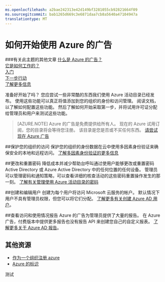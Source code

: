 ```yaml
---
ms.openlocfilehash: a2bae242313e42d149bf3281055cb92821664f09
ms.sourcegitcommit: bab1265d669c3e6871daa7cb8a5640a47104947a
translationtype: MT
---
```

<properties
    pageTitle="如何开始使用 Azure 的广告"
    description="介绍如何注册 Azure 和第一步骤，您可以尝试使用 Azure 的广告。"
    services="active-directory"
    documentationCenter=""
    authors="curtand"
    manager="terrylan"
    editor=""/>

<tags
    ms.service="active-directory"
    ms.workload="identity"
    ms.tgt_pltfrm="na"
    ms.devlang="na"
    ms.topic="article"
    ms.date="07/02/2015"
    ms.author="curtand"/>

# 如何开始使用 Azure 的广告

###有关此主题的其他文章
[什么是 Azure 的广告？](active-directory-whatis.md)<br>
[它是如何工作的？](active-directory-works.md)<br>
[入门](active-directory-get-started.md)<br>
[下一步行动](active-directory-next-steps.md)<br>
[了解更多信息](active-directory-learn-map.md)


准备好开始了吗？ 您应尝试一些非常酷的东西我们使用 Azure 活动目录已经发布。 使用这些功能可以真正将值添加到您的组织的身份和访问管理。 阅读文档，以了解如何配置这些功能。 然后了解如何开始采取第一步，并将试用许可证分配给管理员和用户来测试这些功能。


> [AZURE.NOTE] Azure 的广告是免费提供给所有人。 现在的 Azure 试用订阅，您的目录将会等待您注册。 该目录是您是否或不买任何东西。 [请尝试现在 Azure 广告](http://azure.microsoft.com/trial/get-started-active-directory/)

##保护您的组织的访问
保护您的组织的身份数据在云中使用多因素身份验证来确保安全的本地和远程访问。 [了解多因素身份验证的更多信息](../multi-factor-authentication.md)

##更改和重置密码
降低成本并减少帮助台呼叫通过使用户能够更改或重置密码 Active Directory 或 Azure Active Directory 中的任何位置的任何设备。 管理员可以管理密码和通知策略，可以查看详细的核查活动的这些密码重置操作发生的那一刻。 [了解有关管理使用 Azure 活动目录的密码](active-directory-manage-passwords.md)

##创建和编辑用户
创建为每个用户将访问 Microsoft 云服务的帐户。 默认情况下用户不具有管理员权限，但您可以将它们分配。 [了解更多有关创建 Azure AD 用户](active-directory-create-users.md)。

##查看访问和使用情况报告
Azure 的广告为管理员提供了大量的报告。 在 Azure 广告，付费版本中提供更多报告也没有报告 API 来创建您自己的自定义报表。 [了解更多关于 Azure AD 报告](active-directory-view-access-usage-reports.md)。

## 其他资源

* [作为一个组织注册 azure](sign-up-organization.md)
* [Azure 的标识](fundamentals-identity.md)

测试
